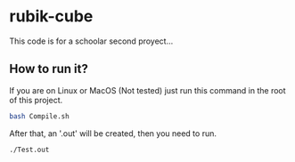 # rubik-cube
This code is for a schoolar second proyect...

## How to run it?
If you are on Linux or MacOS (Not tested) just run this command in the root of this project.
````bash
bash Compile.sh
````
After that, an '.out' will be created, then you need to run.
````bash
./Test.out
````

